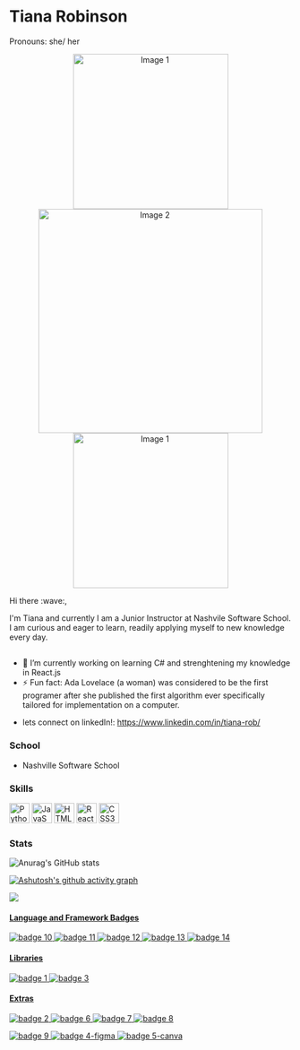 # Tiana Robinson
Pronouns: she/ her 
<p align="center">
  <img src="https://img.freepik.com/premium-vector/potted-plants-scandinavian-style-interior-decor_274953-106.jpg" alt="Image 1" width="277" />
  <img src="https://i.etsystatic.com/26891008/r/il/da2385/2935046038/il_fullxfull.2935046038_cf92.jpg" alt="Image 2" width="400" />
  <img src="https://img.freepik.com/premium-vector/potted-plants-scandinavian-style-interior-decor_274953-106.jpg" alt="Image 1" width="277" />
<div> Hi there :wave:, </div>

<p>
  I'm Tiana and currently I am a Junior Instructor at Nashvile Software School. I am curious and eager to learn, readily applying myself to new knowledge every day.
</p> 

## 
- 🔭 I’m currently working on learning C# and strenghtening my knowledge in React.js
- ⚡ Fun fact: Ada Lovelace (a woman) was considered to be the first programer after she published the first algorithm ever specifically tailored for implementation on a computer.
* lets connect on linkedIn!: https://www.linkedin.com/in/tiana-rob/
### School
* Nashville Software School


### Skills

<p align="left">
<a href="https://www.python.org/" target="_blank" rel="noreferrer"><img src="https://raw.githubusercontent.com/danielcranney/readme-generator/main/public/icons/skills/python-colored.svg" width="36" height="36" alt="Python" /></a>
<a href="https://developer.mozilla.org/en-US/docs/Web/JavaScript" target="_blank" rel="noreferrer"><img src="https://raw.githubusercontent.com/danielcranney/readme-generator/main/public/icons/skills/javascript-colored.svg" width="36" height="36" alt="JavaScript" /></a>
<a href="https://developer.mozilla.org/en-US/docs/Glossary/HTML5" target="_blank" rel="noreferrer"><img src="https://raw.githubusercontent.com/danielcranney/readme-generator/main/public/icons/skills/html5-colored.svg" width="36" height="36" alt="HTML5" /></a>
<a href="https://reactjs.org/" target="_blank" rel="noreferrer"><img src="https://raw.githubusercontent.com/danielcranney/readme-generator/main/public/icons/skills/react-colored.svg" width="36" height="36" alt="React" /></a>
<a href="https://www.w3.org/TR/CSS/#css" target="_blank" rel="noreferrer"><img src="https://raw.githubusercontent.com/danielcranney/readme-generator/main/public/icons/skills/css3-colored.svg" width="36" height="36" alt="CSS3" /></a>
</p>

### Stats

![Anurag's GitHub stats](https://github-readme-stats.vercel.app/api?username=trobinson1097&theme=panda&show_icons=true)

[![Ashutosh's github activity graph](https://github-readme-activity-graph.cyclic.app/graph?username=trobinson1097&bg_color=31353a&color=ff75b5&line=2f4e4e&point=21a999&area=true&hide_border=true)](https://github.com/ashutosh00710/github-readme-activity-graph)

<a href="https://github.com/anuraghazra/github-readme-stats">
  <img align="center" src=(https://github-readme-stats.vercel.app/api?username=trobinson1097&theme=panda&show_icons=true)
</a>

#### Language and Framework Badges
![badge 10](https://img.shields.io/badge/Python-FFD43B?style=for-the-badge&logo=python&logoColor=blue)
![badge 11](https://img.shields.io/badge/JavaScript-323330?style=for-the-badge&logo=javascript&logoColor=F7DF1E)
![badge 12](https://img.shields.io/badge/HTML5-E34F26?style=for-the-badge&logo=html5&logoColor=white)
![badge 13](https://img.shields.io/badge/CSS3-1572B6?style=for-the-badge&logo=css3&logoColor=white)
![badge 14](https://img.shields.io/badge/json-5E5C5C?style=for-the-badge&logo=json&logoColor=white)

#### Libraries 
![badge 1](https://img.shields.io/badge/Django-092E20?style=for-the-badge&logo=django&logoColor=green)
![badge 3](https://img.shields.io/badge/React-20232A?style=for-the-badge&logo=react&logoColor=61DAFB)

#### Extras
![badge 2](https://img.shields.io/badge/Postman-FF6C37?style=for-the-badge&logo=Postman&logoColor=white)
![badge 6](https://img.shields.io/badge/PostgreSQL-316192?style=for-the-badge&logo=postgresql&logoColor=white)
![badge 7](https://img.shields.io/badge/MySQL-005C84?style=for-the-badge&logo=mysql&logoColor=white)
![badge 8](https://img.shields.io/badge/GIT-E44C30?style=for-the-badge&logo=git&logoColor=white)

![badge 9](https://img.shields.io/badge/Trello-0052CC?style=for-the-badge&logo=trello&logoColor=white)
![badge 4-figma](https://img.shields.io/badge/Figma-F24E1E?style=for-the-badge&logo=figma&logoColor=white)
![badge 5-canva](https://img.shields.io/badge/Canva-%2300C4CC.svg?&style=for-the-badge&logo=Canva&logoColor=white)

<!-- | | | | | |
|-|-|-|-|-| -->
  <!--
**trobinson1097/trobinson1097** is a ✨ _special_ ✨ repository because its `README.md` (this file) appears on your GitHub profile.

Here are some ideas to get you started:


- 🌱 I’m currently learning ...
- 👯 I’m looking to collaborate on ...
- 🤔 I’m looking for help with ...
- 💬 Ask me about ...
- 📫 How to reach me: ...

-->
